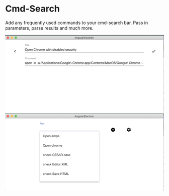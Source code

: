 
# Cmd-Search

Add any frequently used commands to your cmd-search bar. Pass in parameters, parse results and much more.

<img src="/Screenshot 2020-02-24 at 14.01.52.png">
<img src="/Screenshot 2020-02-24 at 14.00.53.png">
